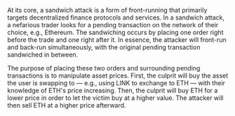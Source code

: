 At its core, a sandwich attack is a form of front-running that primarily targets decentralized finance protocols and services.
In a sandwich attack, a nefarious trader looks for a pending transaction on the network of their choice, e.g., Ethereum. The sandwiching occurs by placing one order right before the trade and one right after it. In essence, the attacker will front-run and back-run simultaneously, with the original pending transaction sandwiched in between.

The purpose of placing these two orders and surrounding pending transactions is to manipulate asset prices. First, the culprit will buy the asset the user is swapping to — e.g., using LINK to exchange to ETH — with their knowledge of ETH's price increasing. Then, the culprit will buy ETH for a lower price in order to let the victim buy at a higher value. The attacker will then sell ETH at a higher price afterward.
